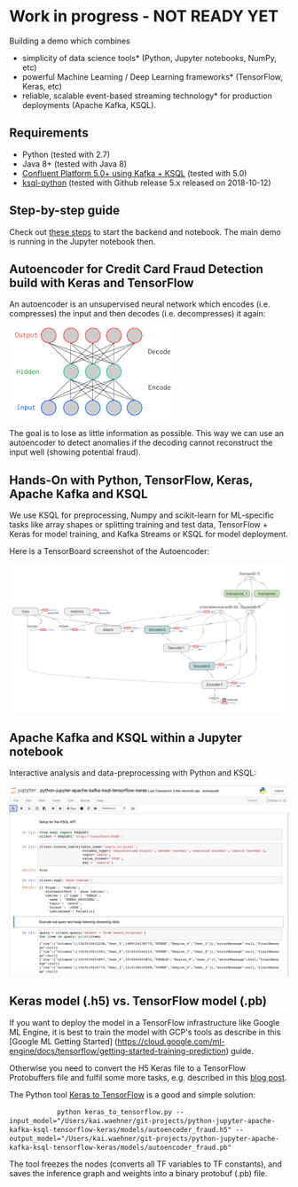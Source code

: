 # Work in progress - NOT READY YET

Building a demo which combines

- simplicity of data science tools* (Python, Jupyter notebooks, NumPy, etc)
- powerful Machine Learning / Deep Learning frameworks* (TensorFlow, Keras, etc)
- reliable, scalable event-based streaming technology* for production deployments (Apache Kafka, KSQL).

## Requirements

- Python (tested with 2.7)
- Java 8+ (tested with Java 8)
- [Confluent Platform 5.0+ using Kafka + KSQL](https://www.confluent.io/download/) (tested with 5.0)
- [ksql-python](https://github.com/bryanyang0528/ksql-python) (tested with Github release 5.x released on 2018-10-12)

## Step-by-step guide

Check out [these steps](https://github.com/kaiwaehner/python-jupyter-apache-kafka-ksql-tensorflow-keras/blob/master/live-demo___python-jupyter-apache-kafka-ksql-tensorflow-keras.adoc) to start the backend and notebook. The main demo is running in the Jupyter notebook then.


## Autoencoder for Credit Card Fraud Detection build with Keras and TensorFlow

An autoencoder is an unsupervised neural network which encodes (i.e. compresses) the input and then decodes (i.e. decompresses) it again:

![Autoencoder (Unsupervised neural network)](pictures/AutoEncoder.png)

The goal is to lose as little information as possible. This way we can use an autoencoder to detect anomalies if the decoding cannot reconstruct the input well (showing potential fraud).  

## Hands-On with Python, TensorFlow, Keras, Apache Kafka and KSQL

We use KSQL for preprocessing, Numpy and scikit-learn for ML-specific tasks like array shapes or splitting training and test data, TensorFlow + Keras for model training, and Kafka Streams or KSQL for model deployment.

Here is a TensorBoard screenshot of the Autoencoder:

![Autoencoder for Fraud Detection (TensorBoard)](pictures/Keras_TesnsorFlow_Autoencoder_Fraud_Detection_TensorBoard.png)

## Apache Kafka and KSQL within a Jupyter notebook

Interactive analysis and data-preprocessing with Python and KSQL:

![KSQL + Python for Interactive Data Processing](pictures/Apache_Kafka_KSQL_Python_Jupyter_Notebook.png)

## Keras model (.h5) vs. TensorFlow model (.pb)

If you want to deploy the model in a TensorFlow infrastructure like Google ML Engine, it is best to train the model with GCP's tools as describe in this [Google ML Getting Started] (https://cloud.google.com/ml-engine/docs/tensorflow/getting-started-training-prediction) guide.

Otherwise you need to convert the H5 Keras file to a TensorFlow Protobuffers file and fulfil some more tasks, e.g. described in this [blog post](https://medium.com/google-cloud/serve-keras-models-using-google-cloud-machine-learning-services-910912238bf6).

The Python tool [Keras to TensorFlow](https://github.com/amir-abdi/keras_to_tensorflow) is a good and simple solution:

                python keras_to_tensorflow.py --input_model="/Users/kai.waehner/git-projects/python-jupyter-apache-kafka-ksql-tensorflow-keras/models/autoencoder_fraud.h5" --output_model="/Users/kai.waehner/git-projects/python-jupyter-apache-kafka-ksql-tensorflow-keras/models/autoencoder_fraud.pb"

The tool freezes the nodes (converts all TF variables to TF constants), and saves the inference graph and weights into a binary protobuf (.pb) file.